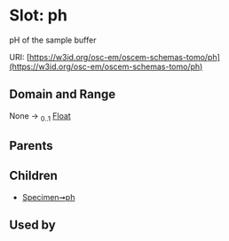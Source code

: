 
# Slot: ph

pH of the sample buffer

URI: [https://w3id.org/osc-em/oscem-schemas-tomo/ph](https://w3id.org/osc-em/oscem-schemas-tomo/ph)


## Domain and Range

None &#8594;  <sub>0..1</sub> [Float](types/Float.md)

## Parents


## Children

 *  [Specimen➞ph](Specimen_ph.md)

## Used by

